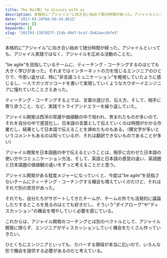 ```yaml
---
title: The Ba(場) to discuss with us
description: 本格的に"アジャイル"に向き合い始めて随分時間が経った。アジャイルといっても、アジャイル実践ではなく、アジャイルを広める活動のことだ。
date: '2017-03-24T04:56:34.861Z'
categories: []
keywords: []
slug: "201703-1387027f-114b-49d7-bcaf-2b42aecdbfe3"
---
```

本格的に"アジャイル"に向き合い始めて随分時間が経った。アジャイルといっても、アジャイル実践ではなく、アジャイルを広める活動のことだ。

"be agile"を目指しているチームに、ティーチング・コーチングするのはとても大きく学びがあった。それまではインターネットの力を信じるエンジニアのひとりで、今思い返せば、特に"非言語コミュニケーション"を軽視していたように感じるし、一人でガツガツコードを書いて実現していくようなカウボーイエンジニアに憧れていたことさえあった。

ティーチング・コーチングする上では、言葉の選び方、伝え方、そして、相手に寄り添うこと、など、実践でトライアンドエラーを繰り返していた。

アジャイル開発は西洋の常識や価値観の中で培われ、育まれたものが多いので、それを自分の中で感覚化し、日本語の言葉として伝えていくのは時間がかかる作業だし、結果として日本語で伝えることを諦めたものもある。（横文字が多いというコメントもあるのは知っているが、それは翻訳できないものであることが多い）

アジャイル開発を日本語圏の中で伝えるということは、相手に合わせた日本語の使い方やコミュニケーション方法、そして、英語と日本語の感覚の違い、英語圏と日本語圏の価値観の違いをずっと考えることだと思う。

アジャイル開発がある程度メジャーになっていくと、今度は"be agile"を目指さないチームにティーチング・コーチングする機会も増えていくのだけど、それはそれで別の苦労があった。

それでも、自分たちがサポートしてきたチームが、チームの外でも活発的に議論したりするところを見るのはとても好きだし、そういう"ダイアローグ"や"ディスカッション"の機会を増やしていく必要を感じている。

これからは、アジャイル開発のコーチングとは別のベクトルとして、アジャイル開発に限らず、エンジニアがディスカッションしていく機会をたくさん作っていきたい。

ひとくちにエンジニアといっても、カバーする領域が本当に広いので、いろんな形で機会を提供する必要があるのだと考えている。